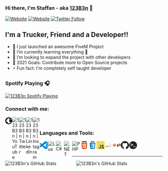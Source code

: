 ### Hi there, I'm Staffan - aka [123B3n][website] 👋

[![Website](https://img.shields.io/website?label=manifestrp.eu&style=for-the-badge&url=https%3A%2F%2Fmanifestrp.eu)](https://manifestrp.eu)
[![Website](https://img.shields.io/website?label=manifest-networks.eu&style=for-the-badge&url=https%3A%2F%2Fmanifest-networks.eu)](https://manifest-networks.eu)
[![Twitter Follow](https://img.shields.io/twitter/follow/123B3n?color=1DA1F2&logo=twitter&style=for-the-badge)](https://twitter.com/intent/follow?original_referer=https%3A%2F%2Fgithub.com%2F123B3n&screen_name=123B3n)

## I'm a Trucker, Friend and a Developer!!

- 🔭 I just launched an awesome FiveM Project
- 🌱 I’m currently learning everything 🤣
- 👯 I’m looking to expand the project with other developers
- 🥅 2021 Goals: Contribute more to Open Source projects
- ⚡ Fun fact: I'm completely self taught developer 

### Spotify Playing 🎧

[<img src="https://spotify-playing-alpha.vercel.app/api/spotify-playing" alt="123B3n Spotify Playing" width="450" />](https://open.spotify.com/user/mahmodalrawi)

### Connect with me:

[<img align="left" alt="manifest-networks.eu" width="22px" src="https://raw.githubusercontent.com/iconic/open-iconic/master/svg/globe.svg" />][website2]
[<img align="left" alt="123B3n | YouTube" width="22px" src="https://cdn.jsdelivr.net/npm/simple-icons@v3/icons/youtube.svg" />][youtube]
[<img align="left" alt="123B3n | Twitter" width="22px" src="https://cdn.jsdelivr.net/npm/simple-icons@v3/icons/twitter.svg" />][twitter]
[<img align="left" alt="123B3n | LinkedIn" width="22px" src="https://cdn.jsdelivr.net/npm/simple-icons@v3/icons/linkedin.svg" />][linkedin]
[<img align="left" alt="123B3n | Instagram" width="22px" src="https://cdn.jsdelivr.net/npm/simple-icons@v3/icons/instagram.svg" />][instagram]

<br />

### Languages and Tools:

[<img align="left" alt="Visual Studio Code" width="26px" src="https://raw.githubusercontent.com/github/explore/80688e429a7d4ef2fca1e82350fe8e3517d3494d/topics/visual-studio-code/visual-studio-code.png" />][github]
[<img align="left" alt="Lua" width="26px" src="https://upload.wikimedia.org/wikipedia/commons/c/cf/Lua-Logo.svg" />][github]
[<img align="left" alt="C#" width="26px" src="https://cdn.worldvectorlogo.com/logos/c.svg" />][github]
[<img align="left" alt=".NET" width="26px" src="https://upload.wikimedia.org/wikipedia/commons/thumb/e/ee/.NET_Core_Logo.svg/1200px-.NET_Core_Logo.svg.png" />][github]
[<img align="left" alt="PHP" width="26px" src="https://pbs.twimg.com/profile_images/554530862453104641/xq5KwTA1.png" />][github]
[<img align="left" alt="HTML5" width="26px" src="https://raw.githubusercontent.com/github/explore/80688e429a7d4ef2fca1e82350fe8e3517d3494d/topics/html/html.png" />][github]
[<img align="left" alt="CSS3" width="26px" src="https://raw.githubusercontent.com/github/explore/80688e429a7d4ef2fca1e82350fe8e3517d3494d/topics/css/css.png" />][github]
[<img align="left" alt="JavaScript" width="26px" src="https://raw.githubusercontent.com/github/explore/80688e429a7d4ef2fca1e82350fe8e3517d3494d/topics/javascript/javascript.png" />][github]
[<img align="left" alt="MySQL" width="26px" src="https://raw.githubusercontent.com/github/explore/80688e429a7d4ef2fca1e82350fe8e3517d3494d/topics/mysql/mysql.png" />][github]
[<img align="left" alt="Git" width="26px" src="https://raw.githubusercontent.com/github/explore/80688e429a7d4ef2fca1e82350fe8e3517d3494d/topics/git/git.png" />][github]
[<img align="left" alt="GitHub" width="26px" src="https://raw.githubusercontent.com/github/explore/78df643247d429f6cc873026c0622819ad797942/topics/github/github.png" />][github]
[<img align="left" alt="Terminal" width="26px" src="https://raw.githubusercontent.com/github/explore/80688e429a7d4ef2fca1e82350fe8e3517d3494d/topics/terminal/terminal.png" />][github]

<br />
<br />

---

<img align="left" alt="123B3n's GitHub Stats" width="45%" src="https://github-readme-stats-nu-six-52.vercel.app/api?username=123B3n&count_private=true&show_icons=true&hide_border=false&title_color=ff652f&icon_color=FFE400&bg_color=09131B&text_color=ffffff&border_color=0c1a25" />

<img align="left" alt="123B3n's GitHub Stats" src="https://github-readme-stats-nu-six-52.vercel.app/api/top-langs/?username=123B3n&layout=compact&count_private=true&show_icons=true&hide_border=false&title_color=ff652f&icon_color=FFE400&bg_color=09131B&text_color=ffffff&border_color=0c1a25" />

[github]: https://github.com/123B3n
[website]: https://manifestrp.eu
[website2]: https://manifest-networks.eu
[twitter]: https://twitter.com/123B3n
[youtube]: https://www.youtube.com/channel/UCYAMUfMRSfB7ZzhvtWXQqpg
[instagram]: https://instagram.com/staffanlowgren
[linkedin]: https://www.linkedin.com/in/staffan-löwgren-b217b988/

